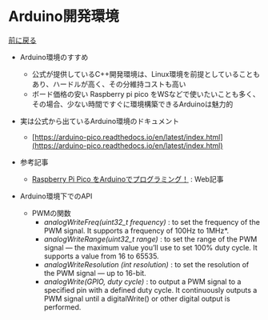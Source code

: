 # Arduino開発環境

[前に戻る](rp-pico.md)

- Arduino環境のすすめ
    - 公式が提供しているC++開発環境は、Linux環境を前提としていることもあり、ハードルが高く、その分維持コストも高い
    - ボード価格の安い Raspberry pi pico をWSなどで使いたいことも多く、その場合、少ない時間ですぐに環境構築できるArduinoは魅力的

- 実は公式から出ているArduino環境のドキュメント
    - [https://arduino-pico.readthedocs.io/en/latest/index.html](https://arduino-pico.readthedocs.io/en/latest/index.html)

- 参考記事
    - [Raspberry Pi Pico をArduinoでプログラミング！](https://karakuri-musha.com/inside-technology/arduino-raspberrypi-pico-helloworld01/) : Web記事

- Arduino環境下でのAPI
    - PWMの関数
        - *analogWriteFreq(uint32_t frequency)*
        : to set the frequency of the PWM signal. It supports a frequency of 100Hz to 1MHz*.
        - *analogWriteRange(uint32_t range)*
        : to set the range of the PWM signal — the maximum value you’ll use to set 100% duty cycle. It supports a value from 16 to 65535.
        - *analogWriteResolution (int resolution)*
        : to set the resolution of the PWM signal — up to 16-bit.
        - *analogWrite(GPIO, duty cycle)*
        : to output a PWM signal to a specified pin with a defined duty cycle. It continuously outputs a PWM signal until a digitalWrite() or other digital output is performed.